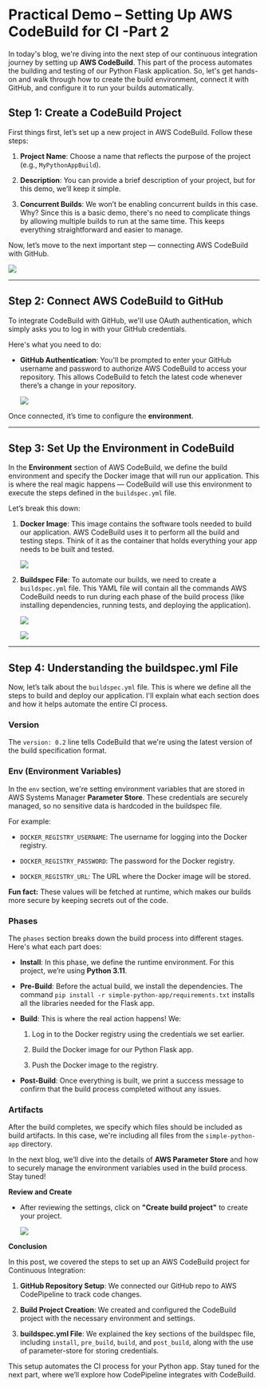 # Practical Demo – Setting Up AWS CodeBuild for CI -Part 2

In today's blog, we're diving into the next step of our continuous integration journey by setting up  **AWS CodeBuild**. This part of the process automates the building and testing of our Python Flask application. So, let's get hands-on and walk through how to create the build environment, connect it with GitHub, and configure it to run your builds automatically.

## [](https://100daysdevops.hashnode.dev/day-61-of-100-days-practical-demo-setting-up-aws-codebuild-for-ci-part-2#heading-step-1-create-a-codebuild-project "Permalink")**Step 1: Create a CodeBuild Project**

First things first, let’s set up a new project in AWS CodeBuild. Follow these steps:

1.  **Project Name**: Choose a name that reflects the purpose of the project (e.g.,  `MyPythonAppBuild`).
    
2.  **Description**: You can provide a brief description of your project, but for this demo, we’ll keep it simple.
    
3.  **Concurrent Builds**: We won’t be enabling concurrent builds in this case. Why? Since this is a basic demo, there's no need to complicate things by allowing multiple builds to run at the same time. This keeps everything straightforward and easier to manage.
    

Now, let’s move to the next important step — connecting AWS CodeBuild with GitHub.

![](https://cdn.hashnode.com/res/hashnode/image/upload/v1735121875549/40401a7e-a3ae-40cc-a709-87762cc1a277.png?auto=compress,format&format=webp)

----------

## [](https://100daysdevops.hashnode.dev/day-61-of-100-days-practical-demo-setting-up-aws-codebuild-for-ci-part-2#heading-step-2-connect-aws-codebuild-to-github "Permalink")**Step 2: Connect AWS CodeBuild to GitHub**

To integrate CodeBuild with GitHub, we'll use OAuth authentication, which simply asks you to log in with your GitHub credentials.

Here's what you need to do:

-   **GitHub Authentication**: You'll be prompted to enter your GitHub username and password to authorize AWS CodeBuild to access your repository. This allows CodeBuild to fetch the latest code whenever there’s a change in your repository.
    
    ![](https://cdn.hashnode.com/res/hashnode/image/upload/v1735121912692/8a8aaa94-c7fb-4de3-a076-5e3609ccbae2.png?auto=compress,format&format=webp)
    

Once connected, it’s time to configure the  **environment**.

----------

## [](https://100daysdevops.hashnode.dev/day-61-of-100-days-practical-demo-setting-up-aws-codebuild-for-ci-part-2#heading-step-3-set-up-the-environment-in-codebuild "Permalink")**Step 3: Set Up the Environment in CodeBuild**

In the  **Environment**  section of AWS CodeBuild, we define the build environment and specify the Docker image that will run our application. This is where the real magic happens — CodeBuild will use this environment to execute the steps defined in the  `buildspec.yml`  file.

Let’s break this down:

1.  **Docker Image**: This image contains the software tools needed to build our application. AWS CodeBuild uses it to perform all the build and testing steps. Think of it as the container that holds everything your app needs to be built and tested.
    
    ![](https://cdn.hashnode.com/res/hashnode/image/upload/v1735121984886/8354d7f7-6987-42f8-a517-5404925c4ffe.png?auto=compress,format&format=webp)
    
2.  **Buildspec File**: To automate our builds, we need to create a  `buildspec.yml`  file. This YAML file will contain all the commands AWS CodeBuild needs to run during each phase of the build process (like installing dependencies, running tests, and deploying the application).
    
    ![](https://cdn.hashnode.com/res/hashnode/image/upload/v1735122033063/cfb246ea-4b79-4dd1-b856-8d65fe621164.png?auto=compress,format&format=webp)
    
    ![](https://cdn.hashnode.com/res/hashnode/image/upload/v1735122060360/2af18dff-2538-46b0-b49b-d7bab5abc0b0.png?auto=compress,format&format=webp)
    

----------

## [](https://100daysdevops.hashnode.dev/day-61-of-100-days-practical-demo-setting-up-aws-codebuild-for-ci-part-2#heading-step-4-understanding-the-buildspecyml-file "Permalink")**Step 4: Understanding the buildspec.yml File**

Now, let’s talk about the  `buildspec.yml`  file. This is where we define all the steps to build and deploy our application. I'll explain what each section does and how it helps automate the entire CI process.

### [](https://100daysdevops.hashnode.dev/day-61-of-100-days-practical-demo-setting-up-aws-codebuild-for-ci-part-2#heading-version "Permalink")**Version**

The  `version: 0.2`  line tells CodeBuild that we're using the latest version of the build specification format.

### [](https://100daysdevops.hashnode.dev/day-61-of-100-days-practical-demo-setting-up-aws-codebuild-for-ci-part-2#heading-env-environment-variables "Permalink")**Env (Environment Variables)**

In the  `env`  section, we're setting environment variables that are stored in AWS Systems Manager  **Parameter Store**. These credentials are securely managed, so no sensitive data is hardcoded in the buildspec file.

For example:

-   `DOCKER_REGISTRY_USERNAME`: The username for logging into the Docker registry.
    
-   `DOCKER_REGISTRY_PASSWORD`: The password for the Docker registry.
    
-   `DOCKER_REGISTRY_URL`: The URL where the Docker image will be stored.
    

**Fun fact:**  These values will be fetched at runtime, which makes our builds more secure by keeping secrets out of the code.

### [](https://100daysdevops.hashnode.dev/day-61-of-100-days-practical-demo-setting-up-aws-codebuild-for-ci-part-2#heading-phases "Permalink")**Phases**

The  `phases`  section breaks down the build process into different stages. Here's what each part does:

-   **Install**: In this phase, we define the runtime environment. For this project, we’re using  **Python 3.11**.
    
-   **Pre-Build**: Before the actual build, we install the dependencies. The command  `pip install -r simple-python-app/requirements.txt`  installs all the libraries needed for the Flask app.
    
-   **Build**: This is where the real action happens! We:
    
    1.  Log in to the Docker registry using the credentials we set earlier.
        
    2.  Build the Docker image for our Python Flask app.
        
    3.  Push the Docker image to the registry.
        
-   **Post-Build**: Once everything is built, we print a success message to confirm that the build process completed without any issues.
    

### [](https://100daysdevops.hashnode.dev/day-61-of-100-days-practical-demo-setting-up-aws-codebuild-for-ci-part-2#heading-artifacts "Permalink")**Artifacts**

After the build completes, we specify which files should be included as build artifacts. In this case, we're including all files from the  `simple-python-app`  directory.

In the next blog, we’ll dive into the details of  **AWS Parameter Store**  and how to securely manage the environment variables used in the build process. Stay tuned!

**Review and Create**

-   After reviewing the settings, click on  **"Create build project"**  to create your project.
    
    ![](https://cdn.hashnode.com/res/hashnode/image/upload/v1735122463170/f49d755d-0d6c-41e0-8bdf-f34675da7673.png?auto=compress,format&format=webp)
    

**Conclusion**

In this post, we covered the steps to set up an AWS CodeBuild project for Continuous Integration:

1.  **GitHub Repository Setup**: We connected our GitHub repo to AWS CodePipeline to track code changes.
    
2.  **Build Project Creation**: We created and configured the CodeBuild project with the necessary environment and settings.
    
3.  **buildspec.yml File**: We explained the key sections of the buildspec file, including  `install`,  `pre_build`,  `build`, and  `post_build`, along with the use of parameter-store for storing credentials.
    

This setup automates the CI process for your Python app. Stay tuned for the next part, where we’ll explore how CodePipeline integrates with CodeBuild.
